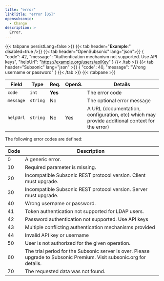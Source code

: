 ```yaml
---
title: "error"
linkTitle: "error [OS]"
opensubsonic:
  - Change
description: >
  Error.
---
```


{{< tabpane persistLang=false >}}
{{< tab header="**Example**:" disabled=true />}}
{{< tab header="OpenSubsonic" lang="json">}}
{
  "code": 42,
  "message": "Authentication mechanism not supported. Use API keys",
  "helpUrl": "https://example.org/users/apiKey"
}
{{< /tab >}}
{{< tab header="Subsonic" lang="json" >}}
{
  "code": 40,
  "message": "Wrong username or password"
}
{{< /tab >}}
{{< /tabpane >}}

| Field     | Type     | Req.    | OpenS. | Details                                                                                       |
| --------- | -------- | ------- | ------ | --------------------------------------------------------------------------------------------- |
| `code`    | `int`    | **Yes** |        | The error code                                                                                |
| `message` | `string` | No      |        | The optional error message                                                                    |
| `helpUrl` | `string` | No      | Yes    | A URL (documentation, configuration, etc) which may provide additional context for the error) |

The following error codes are defined:

| Code | Description                                                                                                           |
| ---- | --------------------------------------------------------------------------------------------------------------------- |
| 0    | A generic error.                                                                                                      |
| 10   | Required parameter is missing.                                                                                        |
| 20   | Incompatible Subsonic REST protocol version. Client must upgrade.                                                     |
| 30   | Incompatible Subsonic REST protocol version. Server must upgrade.                                                     |
| 40   | Wrong username or password.                                                                                           |
| 41   | Token authentication not supported for LDAP users.                                                                    |
| 42   | Password authentication not supported. Use API keys                                                                   |
| 43   | Multiple conflicting authentication mechanisms provided                                                               |
| 44   | Invalid API key or username                                                                                           |
| 50   | User is not authorized for the given operation.                                                                       |
| 60   | The trial period for the Subsonic server is over. Please upgrade to Subsonic Premium. Visit subsonic.org for details. |
| 70   | The requested data was not found.                                                                                     |
